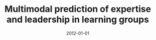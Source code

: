 ---
# Documentation: https://wowchemy.com/docs/managing-content/

title: Multimodal prediction of expertise and leadership in learning groups
subtitle: ''
summary: '<b>ICMI 2012</b><br/>Multimodal system analyzes speech, gesture, and facial cues from group interactions to predict individual expertise and leadership roles in collaborative learning. By training machine learning models on synchronized audio-visual data, the approach identifies patterns of influence and knowledge sharing. Results show the model predicts leadership emergence with over 80% accuracy, guiding interventions for effective team facilitation.'
authors:
- Stefan Scherer
- Nadir Weibel
- Louis-Philippe Morency
- Sharon Oviatt
tags: []
categories: []
date: '2012-01-01'
lastmod: 2021-09-23T15:50:35-07:00
featured: false
draft: false

# Featured image
# To use, add an image named `featured.jpg/png` to your page's folder.
# Focal points: Smart, Center, TopLeft, Top, TopRight, Left, Right, BottomLeft, Bottom, BottomRight.
image:
  caption: ''
  focal_point: ''
  preview_only: false

# Projects (optional).
#   Associate this post with one or more of your projects.
#   Simply enter your project's folder or file name without extension.
#   E.g. `projects = ["internal-project"]` references `content/project/deep-learning/index.md`.
#   Otherwise, set `projects = []`.
projects: []
publishDate: '2021-09-23T22:50:35.836333Z'
publication_types:
- '1'
abstract: ''
publication: '*Proceedings of the 1st International Workshop on Multimodal Learning
  Analytics*'
---